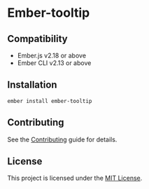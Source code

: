# Ember-tooltip

Compatibility
------------------------------------------------------------------------------

* Ember.js v2.18 or above
* Ember CLI v2.13 or above


Installation
------------------------------------------------------------------------------

```
ember install ember-tooltip
```


Contributing
------------------------------------------------------------------------------

See the [Contributing](CONTRIBUTING.md) guide for details.


License
------------------------------------------------------------------------------

This project is licensed under the [MIT License](LICENSE.md).
